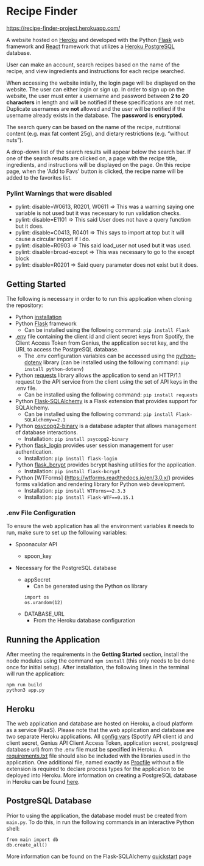 # Recipe Finder

https://recipe-finder-project.herokuapp.com/

A website hosted on [Heroku](https://www.heroku.com/) and developed with the Python [Flask](https://flask.palletsprojects.com/en/2.0.x/) web framework and [React](https://reactjs.org/) framework that utilizes a [Heroku PostgreSQL](https://devcenter.heroku.com/articles/heroku-postgresql) database.

User can make an account, search recipes based on the name of the recipe, and view ingredients and instructions for each recipe searched.

When accessing the website intially, the login page will be displayed on the website. The user can either login or sign up. In order to sign up on the website, the user must enter a username and password between **2 to 20 characters** in length and will be notified if these specifications are not met. Duplicate usernames are **not** allowed and the user will be notified if the username already exists in the database. The **password** is **encrypted**.

The search query can be based on the name of the recipe, nutritional content (e.g. max fat content 25g), and dietary restrictions (e.g. “without nuts”).

A drop-down list of the search results will appear below the search bar. If one of the search results are clicked on, a page with the recipe title, ingredients, and instructions will be displayed on the page. On this recipe page, when the 'Add to Favs' button is clicked, the recipe name will be added to the favorites list.

### Pylint Warnings that were disabled
- pylint: disable=W0613, R0201, W0611  => This was a warning saying one variable is not used but it was necessary to run validation checks.
- pylint: disable=E1101 => This said User does not have a query function but it does.
- pylint: disable=C0413, R0401 => This says to import at top but it will cause a circular import if I do.
- pylint: disable=R0903 => This said load_user not used but it was used. 
- pylint: disable=broad-except => This was necessary to go to the except block
- pylint: disable=R0201 => Said query parameter does not exist but it does.

## Getting Started

The following is necessary in order to to run this application when cloning the repository:

- Python [installation](https://www.python.org/downloads/)
- Python [Flask](https://flask.palletsprojects.com/en/2.0.x/) framework
  - Can be installed using the following command: `pip install Flask`
- [.env](https://pypi.org/project/python-dotenv/) file containing the client id and client secret keys from Spotify, the Client Access Token from Genius, the application secret key, and the URL to access the PostgreSQL database.
  - The .env configuration variables can be accessed using the [python-dotenv](https://pypi.org/project/python-dotenv/) library (can be installed using the following command: `pip install python-dotenv`)
- Python [requests](https://docs.python-requests.org/en/latest/) library allows the application to send an HTTP/1.1 request to the API service from the client using the set of API keys in the .env file.
  - Can be installed using the following command: `pip install requests`
- Python [Flask-SQLAlchemy](https://flask-sqlalchemy.palletsprojects.com/en/2.x/) is a Flask extension that provides support for SQLAlchemy.
  - Can be installed using the following command: `pip install Flask-SQLAlchemy==2.1`
- Python [psycopg2-binary](https://www.psycopg.org/docs/install.html) is a database adapter that allows management of database interactions.
  - Installation: `pip install psycopg2-binary`
- Python [flask_login](https://flask-login.readthedocs.io/en/latest/) provides user session management for user authentication.
  - Installation: `pip install flask-login`
- Python [flask_bcrypt](https://flask-bcrypt.readthedocs.io/en/latest/) provides bcrypt hashing utilities for the application.
    - Installation: `pip install flask-bcrypt`
- Python [WTForms] (https://wtforms.readthedocs.io/en/3.0.x/) provides forms validation and rendering library for Python web development.
    - Installation: `pip install WTForms==2.3.3`
    - Installation: `pip install Flask-WTF==0.15.1`

### .env File Configuration

To ensure the web application has all the environment variables it needs to run, make sure to set up the following variables:

- Spoonacular API
  - spoon_key

- Necessary for the PostgreSQL database
  - appSecret
    - Can be generated using the Python os library
    ```
    import os
    os.urandom(12)
    ```
  - DATABASE_URL
    - From the Heroku database configuration

## Running the Application

After meeting the requirements in the **Getting Started** section, install the node modules using the command `npm install` (this only needs to be done once for initial setup). After installation, the following lines in the terminal will run the application:

```
npm run build
python3 app.py
```

## Heroku

The web application and database are hosted on Heroku, a cloud platform as a service (PaaS). Please note that the web application and database are two separate Heroku applications. All [config vars](https://devcenter.heroku.com/articles/config-vars) (Spotify API client id and client secret, Genius API Client Access Token, application secret, postgresql database url) from the .env file must be specified in Heroku. A [requirements.txt](https://devcenter.heroku.com/articles/python-support) file should also be included with the libraries used in the application. One additional file, named exactly as [Procfile](https://devcenter.heroku.com/articles/procfile) without a file extension is required to declare process types for the application to be deployed into Heroku. More information on creating a PostgreSQL database in Heroku can be found [here](https://devcenter.heroku.com/articles/heroku-postgresql).

## PostgreSQL Database

Prior to using the application, the database model must be created from `main.py`. To do this, in run the following commands in an interactive Python shell:

```
from main import db
db.create_all()
```

More information can be found on the Flask-SQLAlchemy [quickstart](https://flask-sqlalchemy.palletsprojects.com/en/2.x/quickstart/) page
